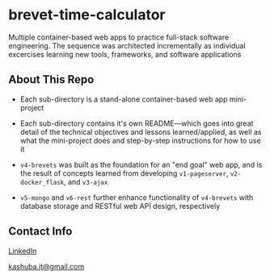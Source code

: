 # brevet-time-calculator

Multiple container-based web apps to practice full-stack software engineering. The sequence was architected incrementally as individual excercises learning new tools, frameworks, and software applications

## About This Repo

* Each sub-directory is a stand-alone container-based web app mini-project

* Each sub-directory contains it's own README—which goes into great detail of the technical objectives and lessons learned/applied, as well as what the mini-project does and step-by-step instructions for how to use it

* `v4-brevets` was built as the foundation for an "end goal" web app, and is the result of concepts learned from developing `v1-pageserver`, `v2-docker_flask`, and `v3-ajax`

* `v5-mongo` and `v6-rest` further enhance functionality of `v4-brevets` with database storage and RESTful web API design, respectively

## Contact Info
[LinkedIn](https://www.linkedin.com/in/jtkashuba)

kashuba.jt@gmail.com
